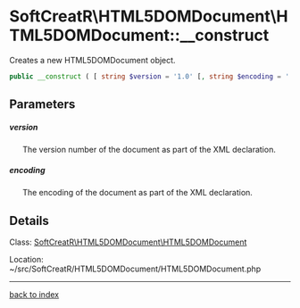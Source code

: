 # SoftCreatR\HTML5DOMDocument\HTML5DOMDocument::__construct

Creates a new HTML5DOMDocument object.

```php
public __construct ( [ string $version = '1.0' [, string $encoding = '' ]] )
```

## Parameters

##### version

&nbsp;&nbsp;&nbsp;&nbsp;&nbsp;&nbsp;The version number of the document as part of the XML declaration.

##### encoding

&nbsp;&nbsp;&nbsp;&nbsp;&nbsp;&nbsp;The encoding of the document as part of the XML declaration.

## Details

Class: [SoftCreatR\HTML5DOMDocument\HTML5DOMDocument](softcreatr.html5domdocument.html5domdocument.class.md)

Location: ~/src/SoftCreatR/HTML5DOMDocument/HTML5DOMDocument.php

---

[back to index](index.md)

